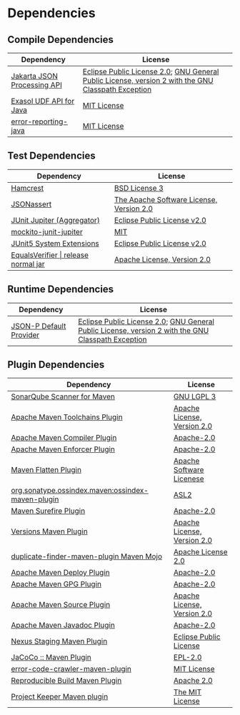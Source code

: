 <!-- @formatter:off -->
# Dependencies

## Compile Dependencies

| Dependency                       | License                                                                                                      |
| -------------------------------- | ------------------------------------------------------------------------------------------------------------ |
| [Jakarta JSON Processing API][0] | [Eclipse Public License 2.0][1]; [GNU General Public License, version 2 with the GNU Classpath Exception][2] |
| [Exasol UDF API for Java][3]     | [MIT License][4]                                                                                             |
| [error-reporting-java][5]        | [MIT License][6]                                                                                             |

## Test Dependencies

| Dependency                                 | License                                        |
| ------------------------------------------ | ---------------------------------------------- |
| [Hamcrest][7]                              | [BSD License 3][8]                             |
| [JSONassert][9]                            | [The Apache Software License, Version 2.0][10] |
| [JUnit Jupiter (Aggregator)][11]           | [Eclipse Public License v2.0][12]              |
| [mockito-junit-jupiter][13]                | [MIT][14]                                      |
| [JUnit5 System Extensions][15]             | [Eclipse Public License v2.0][16]              |
| [EqualsVerifier \| release normal jar][17] | [Apache License, Version 2.0][18]              |

## Runtime Dependencies

| Dependency                   | License                                                                                                      |
| ---------------------------- | ------------------------------------------------------------------------------------------------------------ |
| [JSON-P Default Provider][0] | [Eclipse Public License 2.0][1]; [GNU General Public License, version 2 with the GNU Classpath Exception][2] |

## Plugin Dependencies

| Dependency                                              | License                           |
| ------------------------------------------------------- | --------------------------------- |
| [SonarQube Scanner for Maven][19]                       | [GNU LGPL 3][20]                  |
| [Apache Maven Toolchains Plugin][21]                    | [Apache License, Version 2.0][18] |
| [Apache Maven Compiler Plugin][22]                      | [Apache-2.0][18]                  |
| [Apache Maven Enforcer Plugin][23]                      | [Apache-2.0][18]                  |
| [Maven Flatten Plugin][24]                              | [Apache Software Licenese][18]    |
| [org.sonatype.ossindex.maven:ossindex-maven-plugin][25] | [ASL2][10]                        |
| [Maven Surefire Plugin][26]                             | [Apache-2.0][18]                  |
| [Versions Maven Plugin][27]                             | [Apache License, Version 2.0][18] |
| [duplicate-finder-maven-plugin Maven Mojo][28]          | [Apache License 2.0][29]          |
| [Apache Maven Deploy Plugin][30]                        | [Apache-2.0][18]                  |
| [Apache Maven GPG Plugin][31]                           | [Apache-2.0][18]                  |
| [Apache Maven Source Plugin][32]                        | [Apache License, Version 2.0][18] |
| [Apache Maven Javadoc Plugin][33]                       | [Apache-2.0][18]                  |
| [Nexus Staging Maven Plugin][34]                        | [Eclipse Public License][35]      |
| [JaCoCo :: Maven Plugin][36]                            | [EPL-2.0][37]                     |
| [error-code-crawler-maven-plugin][38]                   | [MIT License][39]                 |
| [Reproducible Build Maven Plugin][40]                   | [Apache 2.0][10]                  |
| [Project Keeper Maven plugin][41]                       | [The MIT License][42]             |

[0]: https://github.com/eclipse-ee4j/jsonp
[1]: https://projects.eclipse.org/license/epl-2.0
[2]: https://projects.eclipse.org/license/secondary-gpl-2.0-cp
[3]: https://github.com/exasol/udf-api-java/
[4]: https://github.com/exasol/udf-api-java/blob/main/LICENSE
[5]: https://github.com/exasol/error-reporting-java/
[6]: https://github.com/exasol/error-reporting-java/blob/main/LICENSE
[7]: http://hamcrest.org/JavaHamcrest/
[8]: http://opensource.org/licenses/BSD-3-Clause
[9]: https://github.com/skyscreamer/JSONassert
[10]: http://www.apache.org/licenses/LICENSE-2.0.txt
[11]: https://junit.org/junit5/
[12]: https://www.eclipse.org/legal/epl-v20.html
[13]: https://github.com/mockito/mockito
[14]: https://opensource.org/licenses/MIT
[15]: https://github.com/itsallcode/junit5-system-extensions
[16]: http://www.eclipse.org/legal/epl-v20.html
[17]: https://www.jqno.nl/equalsverifier
[18]: https://www.apache.org/licenses/LICENSE-2.0.txt
[19]: http://sonarsource.github.io/sonar-scanner-maven/
[20]: http://www.gnu.org/licenses/lgpl.txt
[21]: https://maven.apache.org/plugins/maven-toolchains-plugin/
[22]: https://maven.apache.org/plugins/maven-compiler-plugin/
[23]: https://maven.apache.org/enforcer/maven-enforcer-plugin/
[24]: https://www.mojohaus.org/flatten-maven-plugin/
[25]: https://sonatype.github.io/ossindex-maven/maven-plugin/
[26]: https://maven.apache.org/surefire/maven-surefire-plugin/
[27]: https://www.mojohaus.org/versions/versions-maven-plugin/
[28]: https://basepom.github.io/duplicate-finder-maven-plugin
[29]: http://www.apache.org/licenses/LICENSE-2.0.html
[30]: https://maven.apache.org/plugins/maven-deploy-plugin/
[31]: https://maven.apache.org/plugins/maven-gpg-plugin/
[32]: https://maven.apache.org/plugins/maven-source-plugin/
[33]: https://maven.apache.org/plugins/maven-javadoc-plugin/
[34]: http://www.sonatype.com/public-parent/nexus-maven-plugins/nexus-staging/nexus-staging-maven-plugin/
[35]: http://www.eclipse.org/legal/epl-v10.html
[36]: https://www.jacoco.org/jacoco/trunk/doc/maven.html
[37]: https://www.eclipse.org/legal/epl-2.0/
[38]: https://github.com/exasol/error-code-crawler-maven-plugin/
[39]: https://github.com/exasol/error-code-crawler-maven-plugin/blob/main/LICENSE
[40]: http://zlika.github.io/reproducible-build-maven-plugin
[41]: https://github.com/exasol/project-keeper/
[42]: https://github.com/exasol/project-keeper/blob/main/LICENSE
